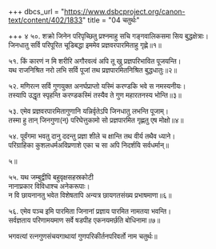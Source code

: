 +++
dbcs_url = "https://www.dsbcproject.org/canon-text/content/402/1833"
title = "04 चतुर्थः"

+++
४
५०. शक्रो जिनेन परिपृच्छितु प्रश्नमाहु
सचि गङ्गवालिकसमा सिय बुद्धक्षेत्राः।  
जिनधातु सर्वि परिपूरित चूडिबद्धा
इममेव प्रज्ञवरपारमिताहु गृह्णे॥१॥

५१. किं कारणं न मि शरीरि अगौरवत्वं
अपि तू खु प्रज्ञपरिभावित पूजयन्ति।  
यथ राजनिश्रित नरो लभि सर्वि पूजां
तथ प्रज्ञपारमितनिश्रित बुद्धधातुः॥२॥

५२. मणिरत्न सर्वि गुणयुक्त अनर्घप्राप्तो
यस्मिं करण्डकि भवे स नमस्यनीयः।  
तस्यापि उद्धृत स्पृहन्ति करण्डकस्मिं 
तस्यैव ते गुण महारतनस्य भोन्ति॥३॥

५३. एमेव प्रज्ञवरपारमितागुणानि 
यन्निर्वृतेऽपि जिनधातु लभन्ति पूजाम्।  
तस्मा हु तान् जिनगुणा(न्) परिघेत्तुकामो
सो प्रज्ञपारमित गृह्णतु एष मोक्षो॥४॥

५४. पूर्वंगमा भवतु दानु ददन्तु प्रज्ञा 
शीले च क्षान्ति तथ वीर्य तथैव ध्याने।  
परिग्राहिका कुशलधर्म‍अविप्रणाशे 
एका च सा अपि निदर्शयि सर्वधर्मान्॥

५॥

५५. यथ जम्बुद्वीपि बहुवृक्षसहस्रकोटी  
नानाप्रकार विविधाश्च अनेकरूपाः।  
न वि छायनानतु भवेत विशेषतापि
अन्यत्र छायगतसंख्य प्रभाषमाणा॥६॥

५६. एमेव पञ्च इमि पारमिता जिनानां 
प्रज्ञाय पारमित नामतया भवन्ति।  
सर्वज्ञताय परिणामयमाण सर्वे
षडपीह एकनयमर्छति बोधिनामा॥७॥

भगवत्यां रत्नगुणसंचयगाथायां गुणपरिकीर्तनपरिवर्तो नाम चतुर्थः॥

